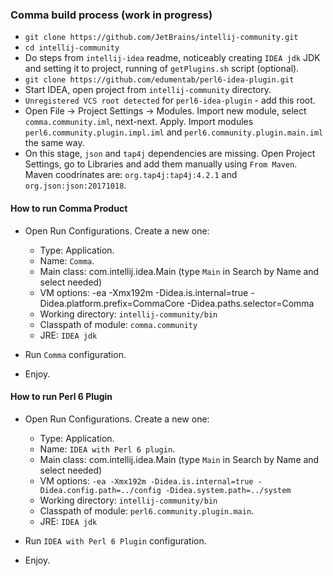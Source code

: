 ### Comma build process (work in progress)

* `git clone https://github.com/JetBrains/intellij-community.git`
* `cd intellij-community`
* Do steps from `intellij-idea` readme, noticeably creating `IDEA jdk` JDK and setting it to project, running of `getPlugins.sh` script (optional).
* `git clone https://github.com/edumentab/perl6-idea-plugin.git`
* Start IDEA, open project from `intellij-community` directory.
* `Unregistered VCS root detected` for `perl6-idea-plugin` - add this root.
* Open File -> Project Settings -> Modules. Import new module, select `comma.community.iml`, next-next. Apply. Import modules `perl6.community.plugin.impl.iml` and `perl6.community.plugin.main.iml` the same way.
* On this stage, `json` and `tap4j` dependencies are missing. Open Project Settings, go to Libraries and add them manually using `From Maven`. Maven coodrinates are: `org.tap4j:tap4j:4.2.1` and `org.json:json:20171018`.

#### How to run Comma Product

* Open Run Configurations. Create a new one:
  - Type: Application.
  - Name: `Comma`.
  - Main class: com.intellij.idea.Main (type `Main` in Search by Name and select needed)
  - VM options: -ea  -Xmx192m -Didea.is.internal=true -Didea.platform.prefix=CommaCore -Didea.paths.selector=Comma
  - Working directory: `intellij-community/bin`
  - Classpath of module: `comma.community`
  - JRE: `IDEA jdk`

* Run `Comma` configuration.
* Enjoy.

#### How to run Perl 6 Plugin

* Open Run Configurations. Create a new one:

  - Type: Application.
  - Name: `IDEA with Perl 6 plugin`.
  - Main class: com.intellij.idea.Main (type `Main` in Search by Name and select needed)
  - VM options: `-ea -Xmx192m -Didea.is.internal=true -Didea.config.path=../config -Didea.system.path=../system`
  - Working directory: `intellij-community/bin`
  - Classpath of module: `perl6.community.plugin.main`.
  - JRE: `IDEA jdk`

* Run `IDEA with Perl 6 Plugin` configuration.
* Enjoy.
